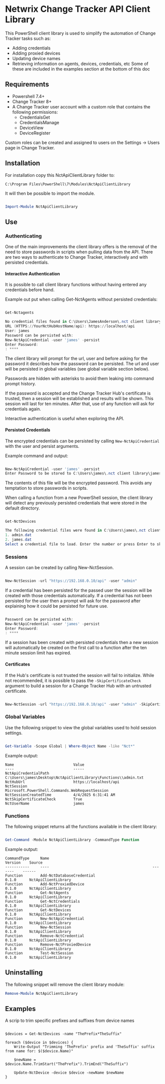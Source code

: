 # Netwrix Change Tracker API Client Library

This PowerShell client library is used to simplify the automation of Change Tracker tasks such as:
- Adding credentials
- Adding proxied devices
- Updating device names
- Retrieving information on agents, devices, credentials, etc
Some of these are included in the examples section at the bottom of this doc

## Requirements
- Powershell 7.4+
- Change Tracker 8+
- A Change Tracker user account with a custom role that contains the following permissions:
  - CredentialsGet
  - CredentialsManage
  - DeviceView
  - DeviceRegister

Custom roles can be created and assigned to users on the Settings -> Users page in Change Tracker.

## Installation
For installation copy this NctApiClientLibrary folder to:

`C:\Program Files\PowerShell\7\Modules\NctApiClientLibrary`

It will then be possible to import the module.

```powershell

Import-Module NctApiClientLibrary

```

## Use

### Authenticating

One of the main improvements the client library offers is the removal of the need to store passwords in scripts when pulling data from the API. There are two ways to authenticate to Change Tracker, interactively and with persisted credentials.

#### Interactive Authentication

It is possible to call client library functions without having entered any credentials before hand.

Example out put when calling Get-NctAgents without persisted credentials:

```powershell

Get-Nctagents

No credential files found in C:\Users\JamesAnderson\.nct client library.
URL (HTTPS://YourNctHubHostName/api): https://localhost/api
User: james
Password can be persisted with:
New-NctApiCredential -user 'james' -persist
Enter Password:
: ****

```

The client library will prompt for the url, user and before asking for the password it describes how the password can be persisted. The url and user will be persisted in global variables (see global variable section below).

Passwords are hidden with asterisks to avoid them leaking into command prompt history.

If the password is accepted and the Change Tracker Hub's certificate is trusted, then a session will be established and results will be shown. This session will last for ten minutes. After that, use of any function will ask for credentials again.

Interactive authentication is useful when exploring the API.

#### Persisted Credentials

The encrypted credentials can be persisted by calling `New-NctApiCredential` with the user and persist arguments.

Example command and output:

```powershell

New-NctApiCredential -user 'james' -persist
Enter Password to be stored to C:\Users\james\.nct client library\james.dat: *******

```

The contents of this file will be the encrypted password. This avoids any temptation to store passwords in scripts.

When calling a function from a new PowerShell session, the client library will detect any previously persisted credentials that were stored in the default directory.

```powershell

Get-NctDevices

The following credential files were found in C:\Users\james\.nct client library:
1. admin.dat
2. james.dat
Select a credential file to load. Enter the number or press Enter to skip:

```


### Sessions

A session can be created by calling New-NctSession.

```powershell

New-NctSession -url "https://192.168.0.10/api" -user "admin"

```

If a credential has been persisted for the passed user the session will be created with those credentials automatically. If a credential has not been persisted for the user then a prompt will ask for the password after explaining how it could be persisted for future use.

```powershell

Password can be persisted with:
New-NctApiCredential -user 'james' -persist
Enter Password:
: ****

```

If a session has been created with persisted credentials then a new session will automatically be created on the first call to a function after the ten minute session limit has expired.

#### Certificates

If the Hub's certificate is not trusted the session will fail to initialize. While not recommended, it is possible to pass the `-SkipCertificateCheck` argument to build a session for a Change Tracker Hub with an untrusted certificate.

```powershell

New-NctSession -url "https://192.168.0.10/api" -user "admin" -SkipCertificateCheck

```

### Global Variables

Use the following snippet to view the global variables used to hold session settings.

```powershell

Get-Variable -Scope Global | Where-Object Name -like "Nct*"

```

Example output:
```
Name                           Value
----                           -----
NctApiCredentialPath           C:\Users\james\Desktop\NctApiClientLibrary\Functions\\admin.txt
NctHubUrl                      https://localhost/api
NctSession                     Microsoft.PowerShell.Commands.WebRequestSession
NctSessionCreatedTime          4/4/2025 6:31:41 AM
NctSkipCertificateCheck        True
NctUserName                    james
```


### Functions

The following snippet returns all the functions available in the client library:

```powershell

Get-Command -Module NctApiClientLibrary -CommandType Function

````

Example output:
```
CommandType     Name                                               Version    Source
-----------     ----                                               -------    ------
Function        Add-NctDatabaseCredential                          0.1.0      NctApiClientLibrary
Function        Add-NctProxiedDevice                               0.1.0      NctApiClientLibrary
Function        Get-NctAgents                                      0.1.0      NctApiClientLibrary
Function        Get-NctCredentials                                 0.1.0      NctApiClientLibrary
Function        Get-NctDevices                                     0.1.0      NctApiClientLibrary
Function        New-NctApiCredential                               0.1.0      NctApiClientLibrary
Function        New-NctSession                                     0.1.0      NctApiClientLibrary
Function        Remove-NctCredential                               0.1.0      NctApiClientLibrary
Function        Remove-NctProxiedDevice                            0.1.0      NctApiClientLibrary
Function        Test-NctSession                                    0.1.0      NctApiClientLibrary
```

## Uninstalling

The following snippet will remove the client library module:

```powershell
Remove-Module NctApiClientLibrary
```

## Examples

A scrip to trim specific prefixes and suffixes from device names
```powershel

$devices = Get-NctDevices -name "ThePrefix*TheSuffix" 

foreach ($device in $devices) {
    Write-Output "Trimming 'ThePrefix' prefix and 'TheSuffix' suffix from name for: $($device.Name)"

    $newName = $device.Name.TrimStart("ThePrefix").TrimEnd("TheSuffix")

    Update-NctDevice -device $device -newName $newName
}

```
